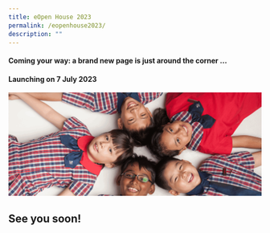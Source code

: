 ```yaml
---
title: eOpen House 2023
permalink: /eopenhouse2023/
description: ""
---
```

#### **Coming your way: a brand new page is just around the corner ...** 
#### **Launching on 7 July 2023**

![](/images/yuhuagifupdated.gif)

## See you soon!